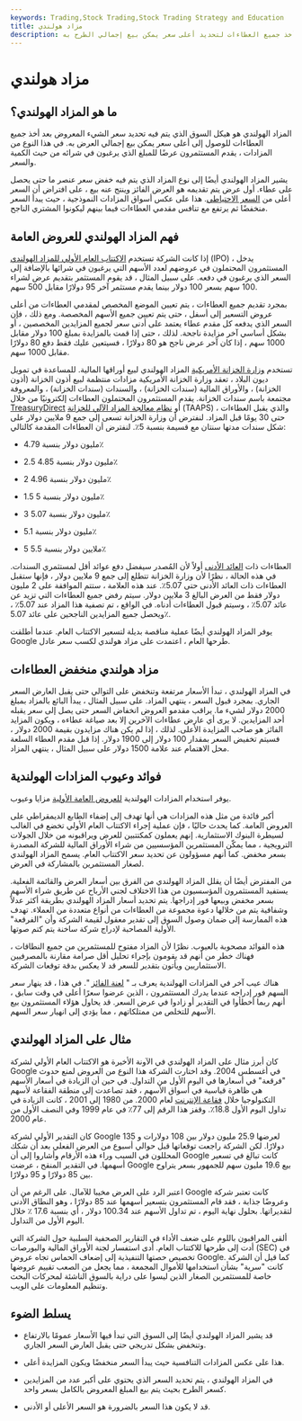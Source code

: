 ```yaml
---
keywords: Trading,Stock Trading,Stock Trading Strategy and Education
title: مزاد هولندي
description: المزاد الهولندي عبارة عن هيكل مزاد للاكتتاب العام يتم فيه تحديد سعر الطرح بعد أخذ جميع العطاءات لتحديد أعلى سعر يمكن بيع إجمالي الطرح به.
---
```


# مزاد هولندي
## ما هو المزاد الهولندي؟

المزاد الهولندي هو هيكل السوق الذي يتم فيه تحديد سعر الشيء المعروض بعد أخذ جميع العطاءات للوصول إلى أعلى سعر يمكن بيع إجمالي العرض به. في هذا النوع من المزادات ، يقدم المستثمرون عرضًا للمبلغ الذي يرغبون في شرائه من حيث الكمية والسعر.

يشير المزاد الهولندي أيضًا إلى نوع المزاد الذي يتم فيه خفض سعر عنصر ما حتى يحصل على عطاء. أول عرض يتم تقديمه هو العرض الفائز وينتج عنه بيع ، على افتراض أن السعر أعلى من [السعر الاحتياطي](/reserve-price). هذا على عكس أسواق المزادات النموذجية ، حيث يبدأ السعر منخفضًا ثم يرتفع مع تنافس مقدمي العطاءات فيما بينهم ليكونوا المشتري الناجح.

## فهم المزاد الهولندي للعروض العامة

إذا كانت الشركة تستخدم [الاكتتاب العام الأولي للمزاد الهولندي](/ipo) (IPO) ، يدخل المستثمرون المحتملون في عروضهم لعدد الأسهم التي يرغبون في شرائها بالإضافة إلى السعر الذي يرغبون في دفعه. على سبيل المثال ، قد يقوم المستثمر بتقديم عرض لشراء 100 سهم بسعر 100 دولار بينما يقدم مستثمر آخر 95 دولارًا مقابل 500 سهم.

بمجرد تقديم جميع العطاءات ، يتم تعيين الموضع المخصص لمقدمي العطاءات من أعلى عروض التسعير إلى أسفل ، حتى يتم تعيين جميع الأسهم المخصصة. ومع ذلك ، فإن السعر الذي يدفعه كل مقدم عطاء يعتمد على أدنى سعر لجميع المزايدين المخصصين ، أو بشكل أساسي آخر مزايدة ناجحة. لذلك ، حتى إذا قمت بالمزايدة بمبلغ 100 دولار مقابل 1000 سهم ، إذا كان آخر عرض ناجح هو 80 دولارًا ، فسيتعين عليك فقط دفع 80 دولارًا مقابل 1000 سهم.

تستخدم [وزارة الخزانة الأمريكية](/ustreasury) المزاد الهولندي لبيع أوراقها المالية. للمساعدة في تمويل ديون البلاد ، تعقد وزارة الخزانة الأمريكية مزادات منتظمة لبيع أذون الخزانة (أذون الخزانة) ، والأوراق المالية (سندات الخزانة) ، والسندات (سندات الخزانة) ، والمعروفة مجتمعة باسم سندات الخزانة. يقدم المستثمرون المحتملون العطاءات إلكترونيًا من خلال [TreasuryDirect](/treasurydirect) أو [نظام معالجة المزاد الآلي للخزانة](/taaps) (TAAPS) ، والذي يقبل العطاءات حتى 30 يومًا قبل المزاد. لنفترض أن وزارة الخزانة تسعى إلى جمع 9 ملايين دولار على شكل سندات مدتها سنتان مع قسيمة بنسبة 5٪. لنفترض أن العطاءات المقدمة كالتالي:

- مليون دولار بنسبة 4.79٪

- 2.5 مليون دولار بنسبة 4.85٪

- 2 مليون دولار بنسبة 4.96٪

- 1.5 مليون دولار بنسبة 5٪

- 3 مليون دولار بنسبة 5.07٪

- مليون دولار بنسبة 5.1٪

- 5 ملايين دولار بنسبة 5.5٪

العطاءات ذات [العائد الأدنى](/bond-yield) أولاً لأن المُصدر سيفضل دفع عوائد أقل لمستثمري السندات. في هذه الحالة ، نظرًا لأن وزارة الخزانة تتطلع إلى جمع 9 ملايين دولار ، فإنها ستقبل العطاءات ذات العائد الأدنى حتى 5.07٪. عند هذه العلامة ، ستتم الموافقة على 2 مليون دولار فقط من العرض البالغ 3 ملايين دولار. سيتم رفض جميع العطاءات التي تزيد عن عائد 5.07٪ ، وسيتم قبول العطاءات أدناه. في الواقع ، تم تصفية هذا المزاد عند 5.07٪ ، ويحصل جميع المزايدين الناجحين على عائد 5.07٪.

يوفر المزاد الهولندي أيضًا عملية مناقصة بديلة لتسعير الاكتتاب العام. عندما أطلقت Google طرحها العام ، اعتمدت على مزاد هولندي لكسب سعر عادل.

## مزاد هولندي منخفض العطاءات

في المزاد الهولندي ، تبدأ الأسعار مرتفعة وتنخفض على التوالي حتى يقبل العارض السعر الجاري. بمجرد قبول السعر ، ينتهي المزاد. على سبيل المثال ، يبدأ البائع بالمزاد بمبلغ 2000 دولار لشيء ما. يراقب مقدمو العروض انخفاض السعر حتى يصل إلى سعر يقبله أحد المزايدين. لا يرى أي عارض عطاءات الآخرين إلا بعد صياغة عطاءه ، ويكون المزايد الفائز هو صاحب المزايدة الأعلى. لذلك ، إذا لم يكن هناك مزايدون بقيمة 2000 دولار ، فسيتم تخفيض السعر بمقدار 100 دولار إلى 1900 دولار. إذا قبل مقدم العطاء السلعة محل الاهتمام عند علامة 1500 دولار على سبيل المثال ، ينتهي المزاد.

## فوائد وعيوب المزادات الهولندية

يوفر استخدام المزادات الهولندية [للعروض العامة الأولية](/ipo) مزايا وعيوب.

أكبر فائدة من مثل هذه المزادات هي أنها تهدف إلى إضفاء الطابع الديمقراطي على العروض العامة. كما يحدث حاليًا ، فإن عملية إجراء الاكتتاب العام الأولي تخضع في الغالب لسيطرة البنوك الاستثمارية. إنهم يعملون كمكتتبين للعرض ويراقبونه من خلال الجولات الترويجية ، مما يمكّن المستثمرين المؤسسيين من شراء الأوراق المالية للشركة المصدرة بسعر مخفض. كما أنهم مسؤولون عن تحديد سعر الاكتتاب العام. يسمح المزاد الهولندي لصغار المستثمرين بالمشاركة في العرض.

من المفترض أيضًا أن يقلل المزاد الهولندي من الفرق بين أسعار العرض والقائمة الفعلية. يستفيد المستثمرون المؤسسيون من هذا الاختلاف لجني الأرباح عن طريق شراء الأسهم بسعر مخفض وبيعها فور إدراجها. يتم تحديد أسعار المزاد الهولندي بطريقة أكثر عدلاً وشفافية يتم من خلالها دعوة مجموعة من العطاءات من أنواع متعددة من العملاء. تهدف هذه الممارسة إلى ضمان وصول السوق إلى تقدير معقول لقيمة الشركة وأن "الفرقعة" الأولية المصاحبة لإدراج شركة ساخنة يتم كتم صوتها.

هذه الفوائد مصحوبة بالعيوب. نظرًا لأن المزاد مفتوح للمستثمرين من جميع النطاقات ، فهناك خطر من أنهم قد يقومون بإجراء تحليل أقل صرامة مقارنة بالمصرفيين الاستثماريين ويأتون بتقدير للسعر قد لا يعكس بدقة توقعات الشركة.

هناك عيب آخر في المزادات الهولندية يعرف بـ " [لعنة الفائز](/winnerscurse) ". في هذا ، قد ينهار سعر السهم فور إدراجه عندما يدرك المستثمرون ، الذين عرضوا سعرًا أعلى في وقت سابق ، أنهم ربما أخطأوا في التقدير أو زادوا في عرض السعر. قد يحاول هؤلاء المستثمرون بيع الأسهم للتخلص من ممتلكاتهم ، مما يؤدي إلى انهيار سعر السهم.

## مثال على المزاد الهولندي

كان أبرز مثال على المزاد الهولندي في الآونة الأخيرة هو الاكتتاب العام الأولي لشركة Google في أغسطس 2004. وقد اختارت الشركة هذا النوع من العروض لمنع حدوث "فرقعة" في أسعارها في اليوم الأول من التداول. في حين أن الزيادة في أسعار الأسهم هي ظاهرة قياسية في أسواق الأسهم ، فقد تصاعدت إلى منطقة الفقاعة لأسهم التكنولوجيا خلال [فقاعة الإنترنت](/internet-bubble) لعام 2000. من 1980 إلى 2001 ، كانت الزيادة في تداول اليوم الأول 18.8٪. وقفز هذا الرقم إلى 77٪ في عام 1999 وفي النصف الأول من عام 2000.

كان التقدير الأولي لشركة Google لعرضها 25.9 مليون دولار بين 108 دولارات و 135 دولارًا. لكن الشركة راجعت توقعاتها قبل حوالي أسبوع من العرض الفعلي بعد أن شكك المحللون في السبب وراء هذه الأرقام وأشاروا إلى أن Google كانت تبالغ في تسعير أسهمها. في التقدير المنقح ، عرضت Google بيع 19.6 مليون سهم للجمهور بسعر يتراوح بين 85 دولارًا و 95 دولارًا.

اعتبر الرد على العرض مخيبا للآمال. على الرغم من أن Google كانت تعتبر شركة وعروضًا جذابة ، فقد قام المستثمرون بتسعير أسهمها عند 85 دولارًا ، وهو النطاق الأدنى لتقديراتها. بحلول نهاية اليوم ، تم تداول الأسهم عند 100.34 دولار ، أي بنسبة 17.6 ٪ خلال اليوم الأول من التداول.

ألقى المراقبون باللوم على ضعف الأداء في التقارير الصحفية السلبية حول الشركة التي أدت إلى طرحها للاكتتاب العام. أدى استفسار لجنة الأوراق المالية والبورصات (SEC) في تخصيص حصتها التنفيذية إلى إضعاف الحماس تجاه عروض Google. كما قيل أن الشركة كانت "سرية" بشأن استخدامها للأموال المجمعة ، مما يجعل من الصعب تقييم عروضها خاصة للمستثمرين الصغار الذين ليسوا على دراية بالسوق الناشئة لمحركات البحث وتنظيم المعلومات على الويب.

## يسلط الضوء

- قد يشير المزاد الهولندي أيضًا إلى السوق التي تبدأ فيها الأسعار عمومًا بالارتفاع وتنخفض بشكل تدريجي حتى يقبل العارض السعر الجاري.

- هذا على عكس المزادات التنافسية حيث يبدأ السعر منخفضًا ويكون المزايدة أعلى.

- في المزاد الهولندي ، يتم تحديد السعر الذي يحتوي على أكبر عدد من المزايدين كسعر الطرح بحيث يتم بيع المبلغ المعروض بالكامل بسعر واحد.

- قد لا يكون هذا السعر بالضرورة هو السعر الأعلى أو الأدنى.

